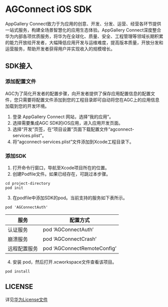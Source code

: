 # AGConnect iOS SDK

AppGallery Connect致力于为应用的创意、开发、分发、运营、经营各环节提供一站式服务，构建全场景智慧化的应用生态体验。AppGallery Connect深度整合华为内部各项优质服务，将华为在全球化、质量、安全、工程管理等领域长期积累的能力开放给开发者，大幅降低应用开发与运维难度，提高版本质量，开放分发和运营服务，帮助开发者获得用户并实现收入的规模增长。

## SDK接入

### 添加配置文件

AGC为了简化开发者的配置步骤，向开发者提供了保存应用配置信息的配置文件，您只需要将配置文件添加到您的工程目录即可自动将您在AGC上的应用信息加载到您的开发环境。

1. 登录 AppGallery Connect 网站，选择“我的应用”。
2. 选择需要集成AGC SDK的iOS应用，进入应用开发页面。
3. 选择“开发”页签，在“项目设置”页面下载配置文件“agconnect-services.plist”。
4. 将“agconnect-services.plist”文件添加到Xcode工程目录下。

### 添加SDK

1. 打开命令行窗口，导航至Xcode项目所在的位置。
2. 创建Podfile文件。如果已经存在，可跳过本步骤。
```
cd project-directory 
pod init
```
3. 在podfile中添加SDK的pod。当前支持的服务如下表所示。
```
pod 'AGConnectAuth'
```
|服务|配置方式|
|----|-----|
|认证服务|pod ‘AGConnectAuth’|
|崩溃服务|pod ‘AGConnectCrash’|
|远程配置服务|pod ‘AGConnectRemoteConfig’|

4. 安装 pod，然后打开.xcworkspace文件查看该项目。
```
pod install
```

## LICENSE

详见[华为License文件](./LICENSE)
